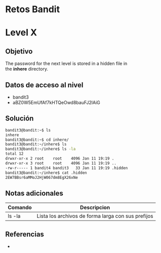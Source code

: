# Retos Bandit

# Level X

## Objetivo
The password for the next level is stored in a hidden file in the **inhere** directory.

## Datos de acceso al nivel
- bandit3
- aBZ0W5EmUfAf7kHTQeOwd8bauFJ2lAiG

## Solución
```bash
bandit3@bandit:~$ ls
inhere
bandit3@bandit:~$ cd inhere/
bandit3@bandit:~/inhere$ ls
bandit3@bandit:~/inhere$ ls -la
total 12
drwxr-xr-x 2 root    root    4096 Jan 11 19:19 .
drwxr-xr-x 3 root    root    4096 Jan 11 19:19 ..
-rw-r----- 1 bandit4 bandit3   33 Jan 11 19:19 .hidden
bandit3@bandit:~/inhere$ cat .hidden
2EW7BBsr6aMMoJ2HjW067dm8EgX26xNe
```
## Notas adicionales
| Comando | Descripcion |
|---------|-------------|
| ls -la | Lista los archivos de forma larga con sus prefijos |

## Referencias
- []()
